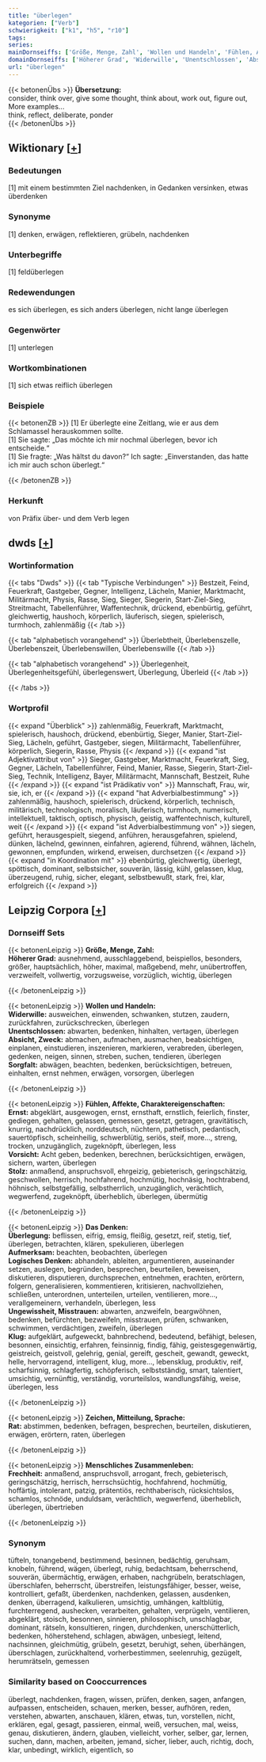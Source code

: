 ```yaml
---
title: "überlegen"
kategorien: ["Verb"]
schwierigkeit: ["k1", "h5", "r10"]
tags:
series:
mainDornseiffs: ['Größe, Menge, Zahl', 'Wollen und Handeln', 'Fühlen, Affekte, Charaktereigenschaften', 'Das Denken', 'Zeichen, Mitteilung, Sprache', 'Menschliches Zusammenleben']
domainDornseiffs: ['Höherer Grad', 'Widerwille', 'Unentschlossen', 'Absicht, Zweck', 'Sorgfalt', 'Ernst', 'Vorsicht', 'Stolz', 'Überlegung', 'Aufmerksam', 'Logisches Denken', 'Ungewissheit, Misstrauen', 'Klug', 'Rat', 'Frechheit']
url: "überlegen"
---
```


{{< betonenÜbs >}}
**Übersetzung:**  
consider, think over, give some thought, think about, work out, figure out, More examples...  
think, reflect, deliberate, ponder  
{{< /betonenÜbs >}}

## Wiktionary [[+](https://de.wiktionary.org/wiki/überlegen)]

### Bedeutungen
[1] mit einem bestimmten Ziel nachdenken, in Gedanken versinken, etwas überdenken  

### Synonyme
[1] denken, erwägen, reflektieren, grübeln, nachdenken  

### Unterbegriffe
[1] feldüberlegen  

### Redewendungen
es sich überlegen, es sich anders überlegen, nicht lange überlegen  

### Gegenwörter
[1] unterlegen  

### Wortkombinationen
[1] sich etwas reiflich überlegen  

### Beispiele
{{< betonenZB >}}
[1] Er überlegte eine Zeitlang, wie er aus dem Schlamassel herauskommen sollte.  
[1] Sie sagte: „Das möchte ich mir nochmal überlegen, bevor ich entscheide.“  
[1] Sie fragte: „Was hältst du davon?“ Ich sagte: „Einverstanden, das hatte ich mir auch schon überlegt.“  

{{< /betonenZB >}}
### Herkunft
von Präfix über- und dem Verb legen  



## dwds [[+](https://www.dwds.de/wb/überlegen)]

### Wortinformation
{{< tabs "Dwds" >}}
{{< tab "Typische Verbindungen" >}}
Bestzeit, Feind, Feuerkraft, Gastgeber, Gegner, Intelligenz, Lächeln, Manier, Marktmacht, Militärmacht, Physis, Rasse, Sieg, Sieger, Siegerin, Start-Ziel-Sieg, Streitmacht, Tabellenführer, Waffentechnik, drückend, ebenbürtig, geführt, gleichwertig, haushoch, körperlich, läuferisch, siegen, spielerisch, turmhoch, zahlenmäßig
{{< /tab >}}

{{< tab "alphabetisch vorangehend" >}}
Überlebtheit, Überlebenszelle, Überlebenszeit, Überlebenswillen, Überlebenswille
{{< /tab >}}

{{< tab "alphabetisch vorangehend" >}}
Überlegenheit, Überlegenheitsgefühl, überlegenswert, Überlegung, Überleid
{{< /tab >}}

{{< /tabs >}}

### Wortprofil
{{< expand "Überblick" >}} zahlenmäßig, Feuerkraft, Marktmacht, spielerisch, haushoch, drückend, ebenbürtig, Sieger, Manier, Start-Ziel-Sieg, Lächeln, geführt, Gastgeber, siegen, Militärmacht, Tabellenführer, körperlich, Siegerin, Rasse, Physis {{< /expand >}}
{{< expand "ist Adjektivattribut von" >}} Sieger, Gastgeber, Marktmacht, Feuerkraft, Sieg, Gegner, Lächeln, Tabellenführer, Feind, Manier, Rasse, Siegerin, Start-Ziel-Sieg, Technik, Intelligenz, Bayer, Militärmacht, Mannschaft, Bestzeit, Ruhe {{< /expand >}}
{{< expand "ist Prädikativ von" >}} Mannschaft, Frau, wir, sie, ich, er {{< /expand >}}
{{< expand "hat Adverbialbestimmung" >}} zahlenmäßig, haushoch, spielerisch, drückend, körperlich, technisch, militärisch, technologisch, moralisch, läuferisch, turmhoch, numerisch, intellektuell, taktisch, optisch, physisch, geistig, waffentechnisch, kulturell, weit {{< /expand >}}
{{< expand "ist Adverbialbestimmung von" >}} siegen, geführt, herausgespielt, siegend, anführen, herausgefahren, spielend, dünken, lächelnd, gewinnen, einfahren, agierend, führend, wähnen, lächeln, gewonnen, empfunden, wirkend, erweisen, durchsetzen {{< /expand >}}
{{< expand "in Koordination mit" >}} ebenbürtig, gleichwertig, überlegt, spöttisch, dominant, selbstsicher, souverän, lässig, kühl, gelassen, klug, überzeugend, ruhig, sicher, elegant, selbstbewußt, stark, frei, klar, erfolgreich {{< /expand >}}

## Leipzig Corpora [[+](https://corpora.uni-leipzig.de/en/res?word=überlegen&corpusId=deu_newscrawl-public_2018)]

### Dornseiff Sets
{{< betonenLeipzig >}}
**Größe, Menge, Zahl:**  
**Höherer Grad:** ausnehmend, ausschlaggebend, beispiellos, besonders, größer, hauptsächlich, höher, maximal, maßgebend, mehr, unübertroffen, verzweifelt, vollwertig, vorzugsweise, vorzüglich, wichtig, überlegen  

{{< /betonenLeipzig >}}


{{< betonenLeipzig >}}
**Wollen und Handeln:**  
**Widerwille:** ausweichen, einwenden, schwanken, stutzen, zaudern, zurückfahren, zurückschrecken, überlegen  
**Unentschlossen:** abwarten, bedenken, hinhalten, vertagen, überlegen  
**Absicht, Zweck:** abmachen, aufmachen, ausmachen, beabsichtigen, einplanen, einstudieren, inszenieren, markieren, verabreden, überlegen, gedenken, neigen, sinnen, streben, suchen, tendieren, überlegen  
**Sorgfalt:** abwägen, beachten, bedenken, berücksichtigen, betreuen, einhalten, ernst nehmen, erwägen, vorsorgen, überlegen  

{{< /betonenLeipzig >}}


{{< betonenLeipzig >}}
**Fühlen, Affekte, Charaktereigenschaften:**  
**Ernst:** abgeklärt, ausgewogen, ernst, ernsthaft, ernstlich, feierlich, finster, gediegen, gehalten, gelassen, gemessen, gesetzt, getragen, gravitätisch, knurrig, nachdrücklich, norddeutsch, nüchtern, pathetisch, pedantisch, sauertöpfisch, scheinheilig, schwerblütig, seriös, steif, more..., streng, trocken, unzugänglich, zugeknöpft, überlegen, less  
**Vorsicht:** Acht geben, bedenken, berechnen, berücksichtigen, erwägen, sichern, warten, überlegen  
**Stolz:** anmaßend, anspruchsvoll, ehrgeizig, gebieterisch, geringschätzig, geschwollen, herrisch, hochfahrend, hochmütig, hochnäsig, hochtrabend, höhnisch, selbstgefällig, selbstherrlich, unzugänglich, verächtlich, wegwerfend, zugeknöpft, überheblich, überlegen, übermütig  

{{< /betonenLeipzig >}}


{{< betonenLeipzig >}}
**Das Denken:**  
**Überlegung:** beflissen, eifrig, emsig, fleißig, gesetzt, reif, stetig, tief, überlegen, betrachten, klären, spekulieren, überlegen  
**Aufmerksam:** beachten, beobachten, überlegen  
**Logisches Denken:** abhandeln, ableiten, argumentieren, auseinander setzen, auslegen, begründen, besprechen, beurteilen, beweisen, diskutieren, disputieren, durchsprechen, entnehmen, erachten, erörtern, folgern, generalisieren, kommentieren, kritisieren, nachvollziehen, schließen, unterordnen, unterteilen, urteilen, ventilieren, more..., verallgemeinern, verhandeln, überlegen, less  
**Ungewissheit, Misstrauen:** abwarten, anzweifeln, beargwöhnen, bedenken, befürchten, bezweifeln, misstrauen, prüfen, schwanken, schwimmen, verdächtigen, zweifeln, überlegen  
**Klug:** aufgeklärt, aufgeweckt, bahnbrechend, bedeutend, befähigt, belesen, besonnen, einsichtig, erfahren, feinsinnig, findig, fähig, geistesgegenwärtig, geistreich, geistvoll, gelehrig, genial, gereift, gescheit, gewandt, geweckt, helle, hervorragend, intelligent, klug, more..., lebensklug, produktiv, reif, scharfsinnig, schlagfertig, schöpferisch, selbstständig, smart, talentiert, umsichtig, vernünftig, verständig, vorurteilslos, wandlungsfähig, weise, überlegen, less  

{{< /betonenLeipzig >}}


{{< betonenLeipzig >}}
**Zeichen, Mitteilung, Sprache:**  
**Rat:** abstimmen, bedenken, befragen, besprechen, beurteilen, diskutieren, erwägen, erörtern, raten, überlegen  

{{< /betonenLeipzig >}}


{{< betonenLeipzig >}}
**Menschliches Zusammenleben:**  
**Frechheit:** anmaßend, anspruchsvoll, arrogant, frech, gebieterisch, geringschätzig, herrisch, herrschsüchtig, hochfahrend, hochmütig, hoffärtig, intolerant, patzig, prätentiös, rechthaberisch, rücksichtslos, schamlos, schnöde, unduldsam, verächtlich, wegwerfend, überheblich, überlegen, übertrieben  

{{< /betonenLeipzig >}}

### Synonym
tüfteln, tonangebend, bestimmend, besinnen, bedächtig, geruhsam, knobeln, führend, wägen, überlegt, ruhig, bedachtsam, beherrschend, souverän, übermächtig, erwägen, erhaben, nachgrübeln, beratschlagen, überschlafen, beherrscht, überstreifen, leistungsfähiger, besser, weise, kontrolliert, gefaßt, überdenken, nachdenken, gelassen, ausdenken, denken, überragend, kalkulieren, umsichtig, umhängen, kaltblütig, furchterregend, aushecken, verarbeiten, gehalten, verprügeln, ventilieren, abgeklärt, stoisch, besonnen, sinnieren, philosophisch, unschlagbar, dominant, rätseln, konsultieren, ringen, durchdenken, unerschütterlich, bedenken, höherstehend, schlagen, abwägen, unbesiegt, leitend, nachsinnen, gleichmütig, grübeln, gesetzt, beruhigt, sehen, überhängen, überschlagen, zurückhaltend, vorherbestimmen, seelenruhig, gezügelt, herumrätseln, gemessen


### Similarity based on Cooccurrences
überlegt, nachdenken, fragen, wissen, prüfen, denken, sagen, anfangen, aufpassen, entscheiden, schauen, merken, besser, aufhören, reden, verstehen, abwarten, anschauen, klären, etwas, tun, vorstellen, nicht, erklären, egal, gesagt, passieren, einmal, weiß, versuchen, mal, weiss, genau, diskutieren, ändern, glauben, vielleicht, vorher, selber, gar, lernen, suchen, dann, machen, arbeiten, jemand, sicher, lieber, auch, richtig, doch, klar, unbedingt, wirklich, eigentlich, so

